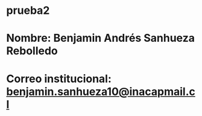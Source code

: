 # prueba2
# Nombre: Benjamin Andrés Sanhueza Rebolledo

# Correo institucional: benjamin.sanhueza10@inacapmail.cl
